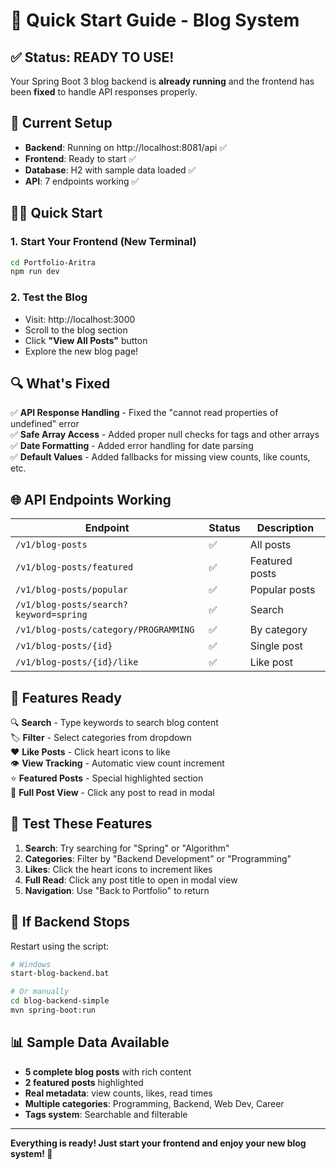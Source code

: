 # 🚀 Quick Start Guide - Blog System

## ✅ Status: READY TO USE!

Your Spring Boot 3 blog backend is **already running** and the frontend has been **fixed** to handle API responses properly.

## 🔧 Current Setup

- **Backend**: Running on http://localhost:8081/api ✅
- **Frontend**: Ready to start ✅
- **Database**: H2 with sample data loaded ✅
- **API**: 7 endpoints working ✅

## 🏃‍♂️ Quick Start

### 1. Start Your Frontend (New Terminal)
```bash
cd Portfolio-Aritra
npm run dev
```

### 2. Test the Blog
- Visit: http://localhost:3000
- Scroll to the blog section
- Click **"View All Posts"** button
- Explore the new blog page!

## 🔍 What's Fixed

✅ **API Response Handling** - Fixed the "cannot read properties of undefined" error  
✅ **Safe Array Access** - Added proper null checks for tags and other arrays  
✅ **Date Formatting** - Added error handling for date parsing  
✅ **Default Values** - Added fallbacks for missing view counts, like counts, etc.  

## 🌐 API Endpoints Working

| Endpoint | Status | Description |
|----------|--------|-------------|
| `/v1/blog-posts` | ✅ | All posts |
| `/v1/blog-posts/featured` | ✅ | Featured posts |
| `/v1/blog-posts/popular` | ✅ | Popular posts |
| `/v1/blog-posts/search?keyword=spring` | ✅ | Search |
| `/v1/blog-posts/category/PROGRAMMING` | ✅ | By category |
| `/v1/blog-posts/{id}` | ✅ | Single post |
| `/v1/blog-posts/{id}/like` | ✅ | Like post |

## 📱 Features Ready

🔍 **Search** - Type keywords to search blog content  
🏷️ **Filter** - Select categories from dropdown  
❤️ **Like Posts** - Click heart icons to like  
👁️ **View Tracking** - Automatic view count increment  
⭐ **Featured Posts** - Special highlighted section  
📄 **Full Post View** - Click any post to read in modal  

## 🎯 Test These Features

1. **Search**: Try searching for "Spring" or "Algorithm"
2. **Categories**: Filter by "Backend Development" or "Programming"
3. **Likes**: Click the heart icons to increment likes
4. **Full Read**: Click any post title to open in modal view
5. **Navigation**: Use "Back to Portfolio" to return

## 🚨 If Backend Stops

Restart using the script:
```bash
# Windows
start-blog-backend.bat

# Or manually
cd blog-backend-simple
mvn spring-boot:run
```

## 📊 Sample Data Available

- **5 complete blog posts** with rich content
- **2 featured posts** highlighted
- **Real metadata**: view counts, likes, read times
- **Multiple categories**: Programming, Backend, Web Dev, Career
- **Tags system**: Searchable and filterable

---

**Everything is ready! Just start your frontend and enjoy your new blog system! 🎉**